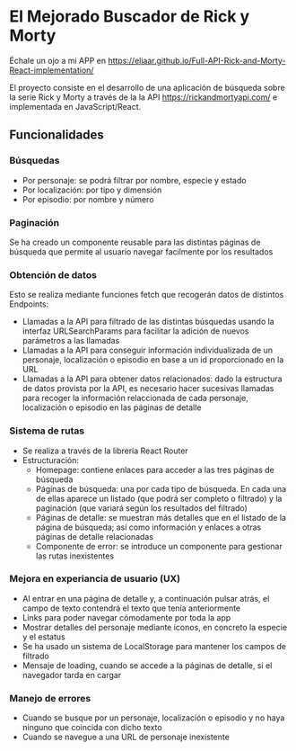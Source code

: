 # El Mejorado Buscador de Rick y Morty

Échale un ojo a mi APP en https://eliaar.github.io/Full-API-Rick-and-Morty-React-implementation/

El proyecto consiste en el desarrollo de una aplicación de búsqueda sobre la serie Rick y Morty a través de la la API https://rickandmortyapi.com/ e implementada en JavaScript/React.

## Funcionalidades

### Búsquedas

- Por personaje: se podrá filtrar por nombre, especie y estado
- Por localización: por tipo y dimensión
- Por episodio: por nombre y número

### Paginación

Se ha creado un componente reusable para las distintas páginas de búsqueda que permite al usuario navegar facilmente por los resultados

### Obtención de datos

Esto se realiza mediante funciones fetch que recogerán datos de distintos Endpoints:

- Llamadas a la API para filtrado de las distintas búsquedas usando la interfaz URLSearchParams para facilitar la adición de nuevos parámetros a las llamadas
- Llamadas a la API para conseguir información individualizada de un personaje, localización o episodio en base a un id proporcionado en la URL
- Llamadas a la API para obtener datos relacionados: dado la estructura de datos provista por la API, es necesario hacer sucesivas llamadas para recoger la información relaccionada de cada personaje, localización o episodio en las páginas de detalle

### Sistema de rutas

- Se realiza a través de la librería React Router
- Estructuración:
  - Homepage: contiene enlaces para acceder a las tres páginas de búsqueda
  - Páginas de búsqueda: una por cada tipo de búsqueda. En cada una de ellas aparece un listado (que podrá ser completo o filtrado) y la paginación (que variará según los resultados del filtrado)
  - Páginas de detalle: se muestran más detalles que en el listado de la página de búsqueda; así como información y enlaces a otras páginas de detalle relacionadas
  - Componente de error: se introduce un componente para gestionar las rutas inexistentes

### Mejora en experiancia de usuario (UX)

- Al entrar en una página de detalle y, a continuación pulsar atrás, el campo de texto contendrá el texto que tenía anteriormente
- Links para poder navegar cómodamente por toda la app
- Mostrar detalles del personaje mediante iconos, en concreto la especie y el estatus
- Se ha usado un sistema de LocalStorage para mantener los campos de filtrado
- Mensaje de loading, cuando se accede a la páginas de detalle, si el navegador tarda en cargar

### Manejo de errores

- Cuando se busque por un personaje, localización o episodio y no haya ninguno que coincida con dicho texto
- Cuando se navegue a una URL de personaje inexistente
